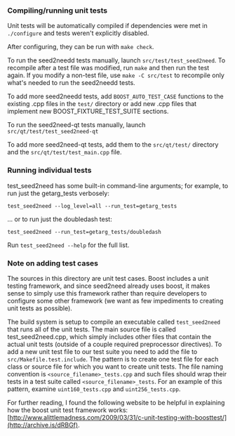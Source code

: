 ### Compiling/running unit tests

Unit tests will be automatically compiled if dependencies were met in `./configure`
and tests weren't explicitly disabled.

After configuring, they can be run with `make check`.

To run the seed2needd tests manually, launch `src/test/test_seed2need`. To recompile
after a test file was modified, run `make` and then run the test again. If you
modify a non-test file, use `make -C src/test` to recompile only what's needed
to run the seed2needd tests.

To add more seed2needd tests, add `BOOST_AUTO_TEST_CASE` functions to the existing
.cpp files in the `test/` directory or add new .cpp files that
implement new BOOST_FIXTURE_TEST_SUITE sections.

To run the seed2need-qt tests manually, launch `src/qt/test/test_seed2need-qt`

To add more seed2need-qt tests, add them to the `src/qt/test/` directory and
the `src/qt/test/test_main.cpp` file.

### Running individual tests

test_seed2need has some built-in command-line arguments; for
example, to run just the getarg_tests verbosely:

    test_seed2need --log_level=all --run_test=getarg_tests

... or to run just the doubledash test:

    test_seed2need --run_test=getarg_tests/doubledash

Run `test_seed2need --help` for the full list.

### Note on adding test cases

The sources in this directory are unit test cases.  Boost includes a
unit testing framework, and since seed2need already uses boost, it makes
sense to simply use this framework rather than require developers to
configure some other framework (we want as few impediments to creating
unit tests as possible).

The build system is setup to compile an executable called `test_seed2need`
that runs all of the unit tests.  The main source file is called
test_seed2need.cpp, which simply includes other files that contain the
actual unit tests (outside of a couple required preprocessor
directives). To add a new unit test file to our test suite you need
to add the file to `src/Makefile.test.include`. The pattern is to
create one test file for each class or source file for which you want
to create unit tests.  The file naming convention is
`<source_filename>_tests.cpp` and such files should wrap their tests
in a test suite called `<source_filename>_tests`.  For an example of
this pattern, examine `uint160_tests.cpp` and `uint256_tests.cpp`.

For further reading, I found the following website to be helpful in
explaining how the boost unit test framework works:
[http://www.alittlemadness.com/2009/03/31/c-unit-testing-with-boosttest/](http://archive.is/dRBGf).
